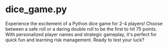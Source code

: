 # dice_game.py
Experience the excitement of a Python dice game for 2-4 players! Choose between a safe roll or a daring double roll to be the first to hit 75 points. With personalized player names and strategic gameplay, it's perfect for quick fun and learning risk management. Ready to test your luck?

